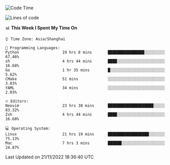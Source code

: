 <!--START_SECTION:waka-->
![Code Time](http://img.shields.io/badge/Code%20Time-1%2C003%20hrs%2040%20mins-blue)

![Lines of code](https://img.shields.io/badge/From%20Hello%20World%20I%27ve%20Written-24%20Thousand%20lines%20of%20code-blue)

📊 **This Week I Spent My Time On** 

```text
⌚︎ Time Zone: Asia/Shanghai

💬 Programming Languages: 
Python                   19 hrs 8 mins       ████████████████░░░░░░░░░   67.46% 
sh                       4 hrs 44 mins       ████░░░░░░░░░░░░░░░░░░░░░   16.68% 
Go                       1 hr 35 mins        █░░░░░░░░░░░░░░░░░░░░░░░░   5.62% 
CMake                    51 mins             ░░░░░░░░░░░░░░░░░░░░░░░░░   3.03% 
YAML                     34 mins             ░░░░░░░░░░░░░░░░░░░░░░░░░   2.03%

🔥 Editors: 
Neovim                   23 hrs 38 mins      ████████████████████░░░░░   83.32% 
Zsh                      4 hrs 44 mins       ████░░░░░░░░░░░░░░░░░░░░░   16.68%

💻 Operating System: 
Linux                    21 hrs 19 mins      ██████████████████░░░░░░░   75.13% 
Mac                      7 hrs 3 mins        ██████░░░░░░░░░░░░░░░░░░░   24.87%

```


 Last Updated on 21/11/2022 18:36:40 UTC
<!--END_SECTION:waka-->
